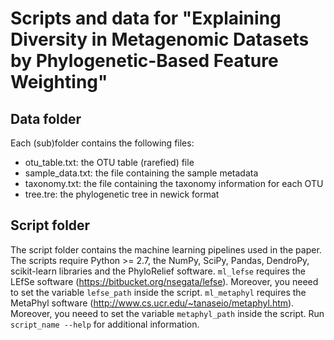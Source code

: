 Scripts and data for "Explaining Diversity in Metagenomic Datasets by Phylogenetic-Based Feature Weighting"
===========================================================================================================

Data folder
-----------
Each (sub)folder contains the following files:
 * otu_table.txt: the OTU table (rarefied) file
 * sample_data.txt: the file containing the sample metadata
 * taxonomy.txt: the file containing the taxonomy information for each OTU
 * tree.tre: the phylogenetic tree in newick format

Script folder
-------------

The script folder contains the machine learning pipelines used in the paper.
The scripts require Python >= 2.7, the NumPy, SciPy, Pandas, DendroPy, 
scikit-learn libraries and the PhyloRelief software. `ml_lefse` requires the 
LEfSe software (https://bitbucket.org/nsegata/lefse). Moreover, you neeed to 
set the variable `lefse_path` inside the script. `ml_metaphyl` requires the 
MetaPhyl software (http://www.cs.ucr.edu/~tanaseio/metaphyl.htm). Moreover, 
you neeed to set the variable `metaphyl_path` inside the script.
Run `script_name --help` for additional information.
